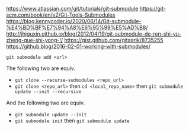 https://www.atlassian.com/git/tutorials/git-submodule
https://git-scm.com/book/en/v2/Git-Tools-Submodules
https://blog.kennycoder.io/2020/06/14/Git-submodule-%E4%BD%BF%E7%94%A8%E6%95%99%E5%AD%B8/
http://jhjguxin.github.io/blog/2012/04/19/git-submodule-de-ren-shi-yu-zheng-que-shi-yong-!/
https://gist.github.com/gitaarik/8735255
https://github.blog/2016-02-01-working-with-submodules/

`git submodule add <url>`



The following two are equiv.
- `git clone --recurse-sudmodules <repo_url>`
- `git clone <repo_url>` then `cd <local_repo_name>` then `git submodule update --init --recursive`

And the following two are equiv.
- `git submodule update --init`
- `git submodule init` then `git submodule update`
